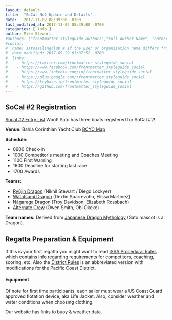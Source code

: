 ```yaml
---
layout: default
title:  "SoCal No2 Update and Details"
date:   2017-11-02 08:39:00 -0700
last_modified_at: 2017-11-02 08:39:00 -0700
categories: [ info ]
author: Mike Stewart
#authors: ["frontmatter_styleguide_authors","Full Author Name", "author_name"]
#social:
#  name: satosailingclub # If the user or organization name differs from the site's name
#  date_modified: 2017-09-29 01:07:52 -0700
#  links:
#    - https://twitter.com/frontmatter_styleguide_social
#    - https://www.facebook.com/frontmatter_styleguide_social
#    - https://www.linkedin.com/in/frontmatter_styleguide_social
#    - https://plus.google.com/+frontmatter_styleguide_social
#    - https://keybase.io/frontmatter_styleguide_social
#    - https://github.com/frontmatter_styleguide_social
---
```




## SoCal #2 Registration

[Socal #2 Entry List](https://hssailing.org/machform/widget.php?key=67876xeb2ffe3c5d) Woot! Sato has three boats registered for SoCal #2!  

**Venue:**  Bahia Corinthian Yacht Club [BCYC Map](https://www.google.com/maps/place/Bahia+Corinthian+Yacht+Club/@33.6069645,-117.8852635,15z/data=!4m5!3m4!1s0x0:0x8ff6aa979352eaba!8m2!3d33.6069645!4d-117.8852635)

**Schedule:** 
-  0900  Check-in
-  1000  Competitor's meeting and Coaches Meeting
-  1100  First Warning
-  1600  Deadline for starting last race
-  1700  Awards

**Teams:** 
-  [Ryūjin Dragon](http://wikien4.appspot.com/wiki/Ry%C5%ABjin) (Nikhil Stewart / Diego Lockyer)
-  [Watatsumi Dragon](http://wikien4.appspot.com/wiki/Watatsumi) (Dextin Sparrevohn, Elissa Martinez)
-  [Nāgaraga Dragon](http://wikien4.appspot.com/wiki/Japanese_dragon#Indo-Japanese_dragons) (Troy Davidson, Elizabeth Rossbach)
-  [Alternate Crew](https://pcisa.hssailing.org/schools/school-details/15649) (Owen Smith, Obi Okeke)

**Team names:** Derived from [Japanese Dragon Mythology](http://wikien4.appspot.com/wiki/Japanese_dragon#Chinese-Japanese_dragons) (Sato mascot is a Dragon).
  

## Regatta Preparation & Equipment

If this is your first regatta you might want to read [ISSA Procedural Rules](https://hssailing.org/documents/procedural_rules17-20-a0917.pdf) which contains info regarding requirements for competitors, coaching, scoring, etc.  Also the [District Rules](https://pcisa.hssailing.org/documents/2017-18-PCISA-District-Rules.pdf) is an abbreviated version with modifications for the Pacific Coast District.

#### Equipment 

Of note for first time participants, each sailor must wear a US Coast Guard approved flotation device, aka Life Jacket.  Also, consider weather and water conditions when choosing clothing. 

Our website has links to buoy & weather data.
